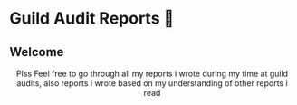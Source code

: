 # Guild Audit Reports  🌟

## Welcome

<p align="center" width="100%">
 Plss Feel free to go through all my reports i wrote during my time at guild audits, also reports i wrote based on my understanding of other reports i read
</p>
